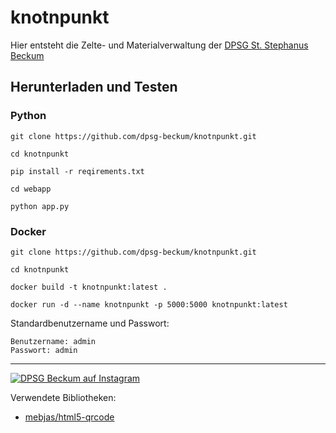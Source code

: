 # knotnpunkt
Hier entsteht die Zelte- und Materialverwaltung der [DPSG St. Stephanus Beckum](https://www.dpsg-beckum.de)


## Herunterladen und Testen

### Python
```
git clone https://github.com/dpsg-beckum/knotnpunkt.git

cd knotnpunkt

pip install -r reqirements.txt

cd webapp

python app.py
```

### Docker
```
git clone https://github.com/dpsg-beckum/knotnpunkt.git

cd knotnpunkt

docker build -t knotnpunkt:latest .

docker run -d --name knotnpunkt -p 5000:5000 knotnpunkt:latest
```
Standardbenutzername und Passwort:
```
Benutzername: admin
Passwort: admin
```


---
  <a href="https://www.instagram.com/dpsg_beckum">
    <img src="https://img.shields.io/badge/%40dpsg__beckum-Instagram-003056" alt="DPSG Beckum auf Instagram">
  </a>

Verwendete Bibliotheken:
+ [mebjas/html5-qrcode](https://github.com/mebjas/html5-qrcode)
